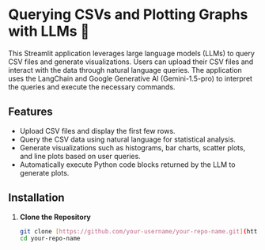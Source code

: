 # Querying CSVs and Plotting Graphs with LLMs 🤖

This Streamlit application leverages large language models (LLMs) to query CSV files and generate visualizations. Users can upload their CSV files and interact with the data through natural language queries. The application uses the LangChain and Google Generative AI (Gemini-1.5-pro) to interpret the queries and execute the necessary commands.

## Features

- Upload CSV files and display the first few rows.
- Query the CSV data using natural language for statistical analysis.
- Generate visualizations such as histograms, bar charts, scatter plots, and line plots based on user queries.
- Automatically execute Python code blocks returned by the LLM to generate plots.

## Installation

1. **Clone the Repository**

   ```bash
   git clone [https://github.com/your-username/your-repo-name.git](https://github.com/MadasuLaxman/Computer_Vision-_Assignment_LLMs)
   cd your-repo-name
